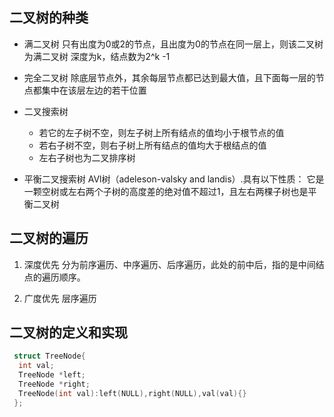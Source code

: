 ## 二叉树的种类

- 满二叉树
只有出度为0或2的节点，且出度为0的节点在同一层上，则该二叉树为满二叉树
深度为k，结点数为2^k -1

- 完全二叉树
除底层节点外，其余每层节点都已达到最大值，且下面每一层的节点都集中在该层左边的若干位置

- 二叉搜索树
  - 若它的左子树不空，则左子树上所有结点的值均小于根节点的值
  - 若右子树不空，则右子树上所有结点的值均大于根结点的值
  - 左右子树也为二叉排序树
- 平衡二叉搜索树
AVl树（adeleson-valsky and landis）.具有以下性质：
 它是一颗空树或左右两个子树的高度差的绝对值不超过1，且左右两棵子树也是平衡二叉树

## 二叉树的遍历

1. 深度优先
 分为前序遍历、中序遍历、后序遍历，此处的前中后，指的是中间结点的遍历顺序。

2. 广度优先
 层序遍历

## 二叉树的定义和实现

```c++
 struct TreeNode{
  int val;
  TreeNode *left;
  TreeNode *right;
  TreeNode(int val):left(NULL),right(NULL),val(val){}
 };

```
